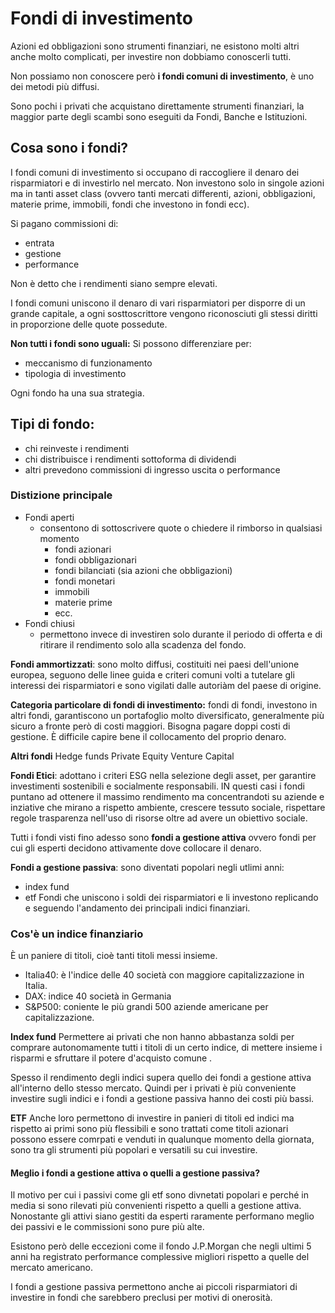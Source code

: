 # Fondi di investimento 


Azioni ed obbligazioni sono strumenti finanziari, ne esistono molti altri anche molto complicati, per investire non dobbiamo conoscerli tutti. 

Non possiamo non conoscere però **i fondi comuni di investimento**, è uno dei metodi più diffusi. 

 Sono pochi i privati che acquistano direttamente strumenti finanziari, la maggior parte degli scambi sono eseguiti da Fondi, Banche e Istituzioni. 
 
 ## Cosa sono i fondi?
 
I fondi comuni di investimento si occupano di raccogliere  il denaro dei risparmiatori e di investirlo nel mercato. 
Non investono solo in singole azioni ma in tanti asset class (ovvero tanti mercati differenti, azioni, obbligazioni, materie prime, immobili, fondi che investono in fondi ecc).

Si pagano commissioni di:
- entrata
- gestione
- performance


Non è detto che i rendimenti siano sempre elevati. 

I fondi comuni uniscono il denaro di vari risparmiatori per disporre di un grande capitale, a ogni sosttoscrittore vengono riconosciuti gli stessi diritti in proporzione delle quote possedute. 

**Non tutti i fondi sono uguali:**
Si possono differenziare per:
- meccanismo di funzionamento
- tipologia di investimento 

Ogni fondo ha una sua strategia.

## Tipi di fondo: 
- chi reinveste i rendimenti
- chi distribuisce i rendimenti sottoforma di dividendi
- altri prevedono commissioni di ingresso uscita o performance

### Distizione principale
- Fondi aperti
	- consentono di sottoscrivere quote o chiedere il rimborso in qualsiasi momento
		- fondi azionari
		- fondi obbligazionari
		- fondi bilanciati (sia azioni che obbligazioni)
		- fondi monetari
		- immobili
		- materie prime 
		- ecc.
- Fondi chiusi 
	- permettono invece di investiren solo durante il periodo di offerta e di ritirare il rendimento solo alla scadenza del fondo. 


**Fondi ammortizzati**: sono molto diffusi, costituiti nei paesi dell'unione europea, seguono delle linee guida e criteri comuni volti a tutelare gli interessi dei risparmiatori e sono vigilati dalle autoriàm del paese di origine. 

**Categoria particolare di fondi di investimento:** fondi di fondi, investono in altri fondi, garantiscono un portafoglio molto diversificato, generalmente più sicuro a fronte però di costi maggiori. Bisogna pagare doppi costi di gestione. È difficile capire bene il collocamento del proprio denaro. 

**Altri fondi**
Hedge funds
Private Equity
Venture Capital

**Fondi Etici**: adottano i criteri ESG nella selezione degli asset, per garantire investimenti sostenibili e socialmente responsabili. 
	IN questi casi i fondi puntano ad ottenere il massimo rendimento ma concentrandoti su aziende e inziative che mirano a rispetto ambiente, crescere tessuto sociale, rispettare regole trasparenza nell'uso di risorse oltre ad avere un obiettivo sociale. 
	
Tutti i fondi visti fino adesso sono **fondi a gestione attiva** ovvero fondi per cui gli esperti decidono attivamente dove collocare il denaro. 	

**Fondi a gestione passiva**: sono diventati popolari negli utlimi anni:
- index fund 
- etf
Fondi che uniscono i soldi dei risparmiatori e li investono replicando e seguendo l'andamento dei principali indici finanziari. 

### **Cos'è un indice finanziario**
È un paniere di titoli, cioè tanti titoli messi insieme. 
- Italia40: è l'indice delle 40 società con maggiore capitalizzazione in Italia. 
- DAX: indice 40 società in Germania
- S&P500: coniente le più grandi 500 aziende americane per capitalizzazione.


**Index fund**
Permettere ai privati che non hanno abbastanza soldi per comprare autonomamente tutti i titoli di un certo indice, di mettere insieme i risparmi e sfruttare il potere d'acquisto comune .


Spesso il rendimento degli indici supera quello dei fondi a gestione attiva all'interno dello stesso mercato. Quindi per i privati è più conveniente investire sugli indici e i fondi a gestione passiva hanno dei costi più bassi.

**ETF**
Anche loro permettono di investire in panieri di titoli ed indici ma rispetto ai primi sono più flessibili e sono trattati come titoli azionari possono essere comrpati e venduti in qualunque momento della giornata, sono tra gli strumenti più popolari e versatili su cui investire. 

 #### Meglio i fondi a gestione attiva o quelli a gestione passiva?
 Il motivo per cui i passivi come gli etf sono divnetati popolari e perché in media si sono rilevati più convenienti rispetto a quelli a gestione attiva. Nonostante gli attivi siano gestiti da esperti raramente performano meglio dei passivi e le commissioni sono pure più alte.  
 
 Esistono però delle eccezioni come il fondo J.P.Morgan che negli ultimi 5 anni ha registrato performance complessive migliori rispetto a quelle del mercato americano.
 
 I fondi a gestione passiva permettono anche ai piccoli risparmiatori di investire in fondi che sarebbero preclusi per motivi di onerosità.  